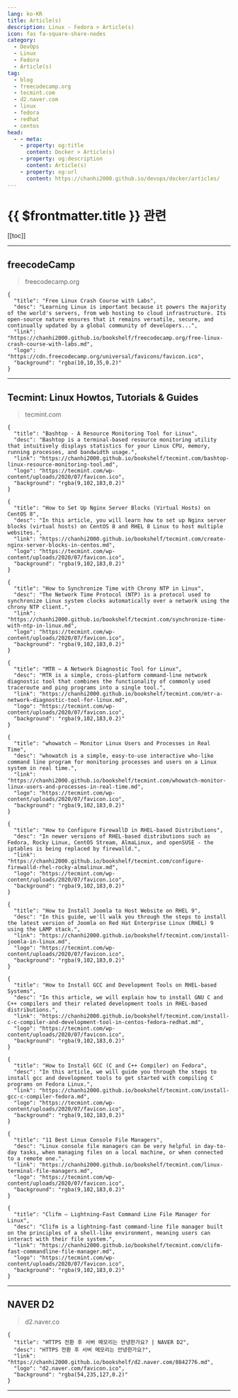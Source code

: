 ```yaml
---
lang: ko-KR
title: Article(s)
description: Linux - Fedora > Article(s)
icon: fas fa-square-share-nodes
category:
  - DevOps
  - Linux
  - Fedora
  - Article(s)
tag: 
  - blog
  - freecodecamp.org
  - tecmint.com
  - d2.naver.com
  - linux
  - fedora
  - redhat
  - centos
head:
  - - meta:
    - property: og:title
      content: Docker > Article(s)
    - property: og:description
      content: Article(s)
    - property: og:url
      content: https://chanhi2000.github.io/devops/docker/articles/
---
```


# {{ $frontmatter.title }} 관련

<SiteInfo
  name="freeCodeCamp Programming Tutorials: Python, JavaScript, Git & More"
  desc="Browse thousands of programming tutorials written by experts. Learn Web Development, Data Science, DevOps, Security, and get developer career advice."
  url="https://freecodecamp.org/news/"
  logo="https://cdn.freecodecamp.org/universal/favicons/favicon.ico"
  preview="https://cdn.freecodecamp.org/platform/universal/fcc_meta_1920X1080-indigo.png"/>

<SiteInfo
  name="Tecmint: Linux Howtos, Tutorials & Guides"
  desc="Tecmint - Linux Howtos, Tutorials, Guides, News, Tips and Tricks."
  url="https://tecmint.com/"
  logo="https://tecmint.com/wp-content/uploads/2020/07/favicon.ico"
  preview="https://tecmint.com/wp-content/uploads/2022/06/tecmint-linux-blog.png"/>

<SiteInfo
  name="NAVER D2"
  desc=""
  url="https://d2.naver.com"
  logo="d2.naver.com/favicon.ico"
  preview="d2.naver.com/sitebanner.png"/>

[[toc]]

---

## <VPIcon icon="fa-brands fa-free-code-camp"/>freecodeCamp

> freecodecamp.org

```component VPCard
{
  "title": "Free Linux Crash Course with Labs",
  "desc": "Learning Linux is important because it powers the majority of the world's servers, from web hosting to cloud infrastructure. Its open-source nature ensures that it remains versatile, secure, and continually updated by a global community of developers...",
  "link": "https://chanhi2000.github.io/bookshelf/freecodecamp.org/free-linux-crash-course-with-labs.md",
  "logo": "https://cdn.freecodecamp.org/universal/favicons/favicon.ico",
  "background": "rgba(10,10,35,0.2)"
}
```

---

## Tecmint: Linux Howtos, Tutorials & Guides

> tecmint.com

```component VPCard
{
  "title": "Bashtop - A Resource Monitoring Tool for Linux",
  "desc": "Bashtop is a terminal-based resource monitoring utility that intuitively displays statistics for your Linux CPU, memory, running processes, and bandwidth usage.",
  "link": "https://chanhi2000.github.io/bookshelf/tecmint.com/bashtop-linux-resource-monitoring-tool.md",
  "logo": "https://tecmint.com/wp-content/uploads/2020/07/favicon.ico",
  "background": "rgba(9,102,183,0.2)"
}
```

```component VPCard
{
  "title": "How to Set Up Nginx Server Blocks (Virtual Hosts) on CentOS 8",
  "desc": "In this article, you will learn how to set up Nginx server blocks (virtual hosts) on CentOS 8 and RHEL 8 Linux to host multiple websites.",
  "link": "https://chanhi2000.github.io/bookshelf/tecmint.com/create-nginx-server-blocks-in-centos.md",
  "logo": "https://tecmint.com/wp-content/uploads/2020/07/favicon.ico",
  "background": "rgba(9,102,183,0.2)"
}
```

```component VPCard
{
  "title": "How to Synchronize Time with Chrony NTP in Linux",
  "desc": "The Network Time Protocol (NTP) is a protocol used to synchronize Linux system clocks automatically over a network using the chrony NTP client.",
  "link": "https://chanhi2000.github.io/bookshelf/tecmint.com/synchronize-time-with-ntp-in-linux.md",
  "logo": "https://tecmint.com/wp-content/uploads/2020/07/favicon.ico",
  "background": "rgba(9,102,183,0.2)"
}
```

```component VPCard
{
  "title": "MTR – A Network Diagnostic Tool for Linux",
  "desc": "MTR is a simple, cross-platform command-line network diagnostic tool that combines the functionality of commonly used traceroute and ping programs into a single tool.",
  "link": "https://chanhi2000.github.io/bookshelf/tecmint.com/mtr-a-network-diagnostic-tool-for-linux.md",
  "logo": "https://tecmint.com/wp-content/uploads/2020/07/favicon.ico",
  "background": "rgba(9,102,183,0.2)"
}
```

```component VPCard
{
  "title": "whowatch – Monitor Linux Users and Processes in Real Time",
  "desc": "whowatch is a simple, easy-to-use interactive who-like command line program for monitoring processes and users on a Linux system in real time.",
  "link": "https://chanhi2000.github.io/bookshelf/tecmint.com/whowatch-monitor-linux-users-and-processes-in-real-time.md",
  "logo": "https://tecmint.com/wp-content/uploads/2020/07/favicon.ico",
  "background": "rgba(9,102,183,0.2)"
}
```

```component VPCard
{
  "title": "How to Configure FirewallD in RHEL-based Distributions",
  "desc": "In newer versions of RHEL-based distributions such as Fedora, Rocky Linux, CentOS Stream, AlmaLinux, and openSUSE - the iptables is being replaced by firewalld.",
  "link": "https://chanhi2000.github.io/bookshelf/tecmint.com/configure-firewalld-rhel-rocky-almalinux.md",
  "logo": "https://tecmint.com/wp-content/uploads/2020/07/favicon.ico",
  "background": "rgba(9,102,183,0.2)"
}
```

```component VPCard
{
  "title": "How to Install Joomla to Host Website on RHEL 9",
  "desc": "In this guide, we'll walk you through the steps to install the latest version of Joomla on Red Hat Enterprise Linux (RHEL) 9 using the LAMP stack.",
  "link": "https://chanhi2000.github.io/bookshelf/tecmint.com/install-joomla-in-linux.md",
  "logo": "https://tecmint.com/wp-content/uploads/2020/07/favicon.ico",
  "background": "rgba(9,102,183,0.2)"
}
```

```component VPCard
{
  "title": "How to Install GCC and Development Tools on RHEL-based Systems",
  "desc": "In this article, we will explain how to install GNU C and C++ compilers and their related development tools in RHEL-based distributions.",
  "link": "https://chanhi2000.github.io/bookshelf/tecmint.com/install-c-c-compiler-and-development-tool-in-centos-fedora-redhat.md",
  "logo": "https://tecmint.com/wp-content/uploads/2020/07/favicon.ico",
  "background": "rgba(9,102,183,0.2)"
}
```

```component VPCard
{
  "title": "How to Install GCC (C and C++ Compiler) on Fedora",
  "desc": "In this article, we will guide you through the steps to install gcc and development tools to get started with compiling C programs on Fedora Linux.",
  "link": "https://chanhi2000.github.io/bookshelf/tecmint.com/install-gcc-c-compiler-fedora.md",
  "logo": "https://tecmint.com/wp-content/uploads/2020/07/favicon.ico",
  "background": "rgba(9,102,183,0.2)"
}
```

```component VPCard
{
  "title": "11 Best Linux Console File Managers",
  "desc": "Linux console file managers can be very helpful in day-to-day tasks, when managing files on a local machine, or when connected to a remote one.",
  "link": "https://chanhi2000.github.io/bookshelf/tecmint.com/linux-terminal-file-managers.md",
  "logo": "https://tecmint.com/wp-content/uploads/2020/07/favicon.ico",
  "background": "rgba(9,102,183,0.2)"
}
```

```component VPCard
{
  "title": "Clifm – Lightning-Fast Command Line File Manager for Linux",
  "desc": "Clifm is a lightning-fast command-line file manager built on the principles of a shell-like environment, meaning users can interact with their file system.",
  "link": "https://chanhi2000.github.io/bookshelf/tecmint.com/clifm-fast-commandline-file-manager.md",
  "logo": "https://tecmint.com/wp-content/uploads/2020/07/favicon.ico",
  "background": "rgba(9,102,183,0.2)"
}
```

<!-- END: tecmint.com -->

---

## <VPIcon icon="iconfont icon-naver"/>NAVER D2

> d2.naver.co

```component VPCard
{
  "title": "HTTPS 전환 후 서버 메모리는 안녕한가요? | NAVER D2",
  "desc": "HTTPS 전환 후 서버 메모리는 안녕한가요?",
  "link": "https://chanhi2000.github.io/bookshelf/d2.naver.com/8842776.md",
  "logo": "d2.naver.com/favicon.ico",
  "background": "rgba(54,235,127,0.2)"
}
```

<!-- END: d2.naver.com -->

---

<TagLinks />